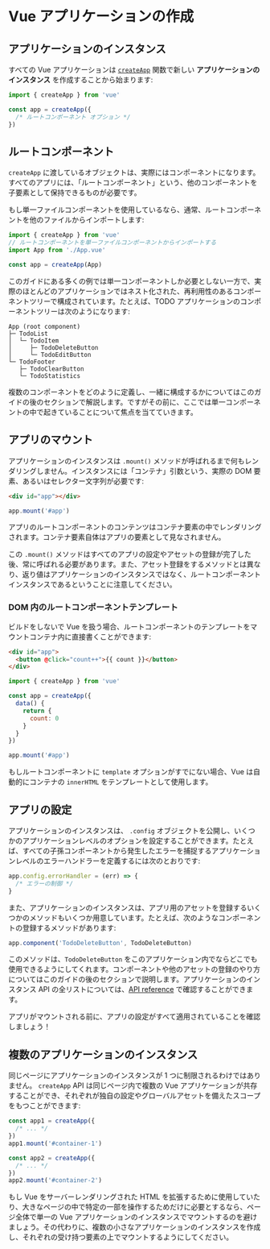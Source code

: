 # Vue アプリケーションの作成

## アプリケーションのインスタンス

すべての Vue アプリケーションは [`createApp`](/api/application#createapp) 関数で新しい **アプリケーションのインスタンス** を作成することから始まります:

```js
import { createApp } from 'vue'

const app = createApp({
  /* ルートコンポーネント オプション */
})
```

## ルートコンポーネント

`createApp` に渡しているオブジェクトは、実際にはコンポーネントになります。
すべてのアプリには、「ルートコンポーネント」という、他のコンポーネントを子要素として保持できるものが必要です。

もし単一ファイルコンポーネントを使用しているなら、通常、ルートコンポーネントを他のファイルからインポートします:

```js
import { createApp } from 'vue'
// ルートコンポーネントを単一ファイルコンポーネントからインポートする
import App from './App.vue'

const app = createApp(App)
```

このガイドにある多くの例では単一コンポーネントしか必要としない一方で、実際のほとんどのアプリケーションではネスト化された、再利用性のあるコンポーネントツリーで構成されています。たとえば、TODO アプリケーションのコンポーネントツリーは次のようになります:

```
App (root component)
├─ TodoList
│  └─ TodoItem
│     ├─ TodoDeleteButton
│     └─ TodoEditButton
└─ TodoFooter
   ├─ TodoClearButton
   └─ TodoStatistics
```

複数のコンポーネントをどのように定義し、一緒に構成するかについてはこのガイドの後のセクションで解説します。ですがその前に、ここでは単一コンポーネントの中で起きていることについて焦点を当てていきます。

## アプリのマウント

アプリケーションのインスタンスは `.mount()` メソッドが呼ばれるまで何もレンダリングしません。インスタンスには「コンテナ」引数という、実際の DOM 要素、あるいはセレクター文字列が必要です:

```html
<div id="app"></div>
```

```js
app.mount('#app')
```

アプリのルートコンポーネントのコンテンツはコンテナ要素の中でレンダリングされます。コンテナ要素自体はアプリの要素として見なされません。

この `.mount()` メソッドはすべてのアプリの設定やアセットの登録が完了した後、常に呼ばれる必要があります。また、アセット登録をするメソッドとは異なり、返り値はアプリケーションのインスタンスではなく、ルートコンポーネントインスタンスであるということに注意してください。

### DOM 内のルートコンポーネントテンプレート

ビルドをしないで Vue を扱う場合、ルートコンポーネントのテンプレートをマウントコンテナ内に直接書くことができます:

```html
<div id="app">
  <button @click="count++">{{ count }}</button>
</div>
```

```js
import { createApp } from 'vue'

const app = createApp({
  data() {
    return {
      count: 0
    }
  }
})

app.mount('#app')
```

もしルートコンポーネントに `template` オプションがすでにない場合、Vue は自動的にコンテナの `innerHTML` をテンプレートとして使用します。

## アプリの設定

アプリケーションのインスタンスは、 `.config` オブジェクトを公開し、いくつかのアプリケーションレベルのオプションを設定することができます。たとえば、すべての子孫コンポーネントから発生したエラーを捕捉するアプリケーションレベルのエラーハンドラーを定義するには次のとおりです:

```js
app.config.errorHandler = (err) => {
  /* エラーの制御 */
}
```

また、アプリケーションのインスタンスは、アプリ用のアセットを登録するいくつかのメソッドもいくつか用意しています。たとえば、次のようなコンポーネントの登録するメソッドがあります:

```js
app.component('TodoDeleteButton', TodoDeleteButton)
```

このメソッドは、`TodoDeleteButton` をこのアプリケーション内でならどこでも使用できるようにしてくれます。コンポーネントや他のアセットの登録のやり方についてはこのガイドの後のセクションで説明します。アプリケーションのインスタンス API の全リストについては、[API reference](/api/application) で確認することができます。

アプリがマウントされる前に、アプリの設定がすべて適用されていることを確認しましょう！

## 複数のアプリケーションのインスタンス

同じページにアプリケーションのインスタンスが 1 つに制限されるわけではありません。 `createApp` API は同じページ内で複数の Vue アプリケーションが共存することができ、それぞれが独自の設定やグローバルアセットを備えたスコープをもつことができます:

```js
const app1 = createApp({
  /* ... */
})
app1.mount('#container-1')

const app2 = createApp({
  /* ... */
})
app2.mount('#container-2')
```

もし Vue をサーバーレンダリングされた HTML を拡張するために使用していたり、大きなページの中で特定の一部を操作するためだけに必要とするなら、ページ全体で単一の Vue アプリケーションのインスタンスでマウントするのを避けましょう。その代わりに、複数の小さなアプリケーションのインスタンスを作成し、それぞれの受け持つ要素の上でマウントするようにしてください。
